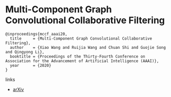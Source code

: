 # Multi-Component Graph Convolutional Collaborative Filtering

```
@inproceedings{mccf_aaai20,
  title     = {Multi-Component Graph Convolutional Collaborative Filtering},
  author    = {Xiao Wang and Ruijia Wang and Chuan Shi and Guojie Song and Qingyong Li},
  booktitle = {Proceedings of the Thirty-Fourth Conference on Association for the Advancement of Artificial Intelligence (AAAI)},
  year      = {2020}
}
```

links
- [arXiv](https://arxiv.org/abs/1911.10699)
